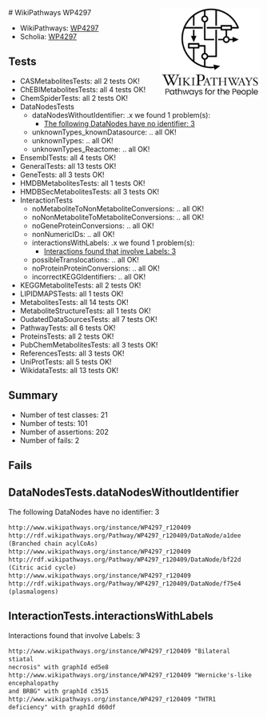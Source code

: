<img style="float: right; width: 200px" src="../logo.png" />
# WikiPathways WP4297

* WikiPathways: [WP4297](https://identifiers.org/wikipathways:WP4297)
* Scholia: [WP4297](https://scholia.toolforge.org/wikipathways/WP4297)
## Tests
* CASMetabolitesTests: all 2 tests OK!
* ChEBIMetabolitesTests: all 4 tests OK!
* ChemSpiderTests: all 2 tests OK!
* DataNodesTests
    * dataNodesWithoutIdentifier: .x we found 1 problem(s):
        * [The following DataNodes have no identifier: 3](#d2d32fa2)
    * unknownTypes_knownDatasource: .. all OK!
    * unknownTypes: .. all OK!
    * unknownTypes_Reactome: .. all OK!
* EnsemblTests: all 4 tests OK!
* GeneralTests: all 13 tests OK!
* GeneTests: all 3 tests OK!
* HMDBMetabolitesTests: all 1 tests OK!
* HMDBSecMetabolitesTests: all 3 tests OK!
* InteractionTests
    * noMetaboliteToNonMetaboliteConversions: .. all OK!
    * noNonMetaboliteToMetaboliteConversions: .. all OK!
    * noGeneProteinConversions: .. all OK!
    * nonNumericIDs: .. all OK!
    * interactionsWithLabels: .x we found 1 problem(s):
        * [Interactions found that involve Labels: 3](#630d267a)
    * possibleTranslocations: .. all OK!
    * noProteinProteinConversions: .. all OK!
    * incorrectKEGGIdentifiers: .. all OK!
* KEGGMetaboliteTests: all 2 tests OK!
* LIPIDMAPSTests: all 1 tests OK!
* MetabolitesTests: all 14 tests OK!
* MetaboliteStructureTests: all 1 tests OK!
* OudatedDataSourcesTests: all 7 tests OK!
* PathwayTests: all 6 tests OK!
* ProteinsTests: all 2 tests OK!
* PubChemMetabolitesTests: all 3 tests OK!
* ReferencesTests: all 3 tests OK!
* UniProtTests: all 5 tests OK!
* WikidataTests: all 13 tests OK!


## Summary

* Number of test classes: 21
* Number of tests: 101
* Number of assertions: 202
* Number of fails: 2

## Fails

<a name="d2d32fa2" />

## DataNodesTests.dataNodesWithoutIdentifier

The following DataNodes have no identifier: 3
```
http://www.wikipathways.org/instance/WP4297_r120409 http://rdf.wikipathways.org/Pathway/WP4297_r120409/DataNode/a1dee (Branched chain acylCoAs)
http://www.wikipathways.org/instance/WP4297_r120409 http://rdf.wikipathways.org/Pathway/WP4297_r120409/DataNode/bf22d (Citric acid cycle)
http://www.wikipathways.org/instance/WP4297_r120409 http://rdf.wikipathways.org/Pathway/WP4297_r120409/DataNode/f75e4 (plasmalogens)
```

<a name="630d267a" />

## InteractionTests.interactionsWithLabels

Interactions found that involve Labels: 3
```
http://www.wikipathways.org/instance/WP4297_r120409 "Bilateral 
stiatal
necrosis" with graphId ed5e8
http://www.wikipathways.org/instance/WP4297_r120409 "Wernicke's-like 
encephalopathy
and BRBG" with graphId c3515
http://www.wikipathways.org/instance/WP4297_r120409 "THTR1 
deficiency" with graphId d60df
```

